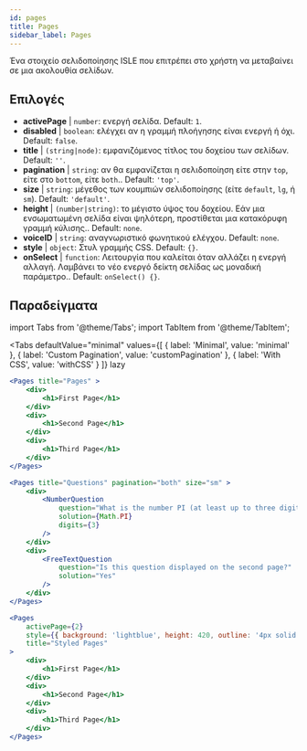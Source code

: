 ```yaml
---
id: pages 
title: Pages
sidebar_label: Pages
---
```


Ένα στοιχείο σελιδοποίησης ISLE που επιτρέπει στο χρήστη να μεταβαίνει σε μια ακολουθία σελίδων.

## Επιλογές

* __activePage__ | `number`: ενεργή σελίδα. Default: `1`.
* __disabled__ | `boolean`: ελέγχει αν η γραμμή πλοήγησης είναι ενεργή ή όχι. Default: `false`.
* __title__ | `(string|node)`: εμφανιζόμενος τίτλος του δοχείου των σελίδων. Default: `''`.
* __pagination__ | `string`: αν θα εμφανίζεται η σελιδοποίηση είτε στην `top`, είτε στο `bottom`, είτε `both`.. Default: `'top'`.
* __size__ | `string`: μέγεθος των κουμπιών σελιδοποίησης (είτε `default`, `lg`, ή `sm`). Default: `'default'`.
* __height__ | `(number|string)`: το μέγιστο ύψος του δοχείου. Εάν μια ενσωματωμένη σελίδα είναι ψηλότερη, προστίθεται μια κατακόρυφη γραμμή κύλισης.. Default: `none`.
* __voiceID__ | `string`: αναγνωριστικό φωνητικού ελέγχου. Default: `none`.
* __style__ | `object`: Στυλ γραμμής CSS. Default: `{}`.
* __onSelect__ | `function`: Λειτουργία που καλείται όταν αλλάζει η ενεργή αλλαγή. Λαμβάνει το νέο ενεργό δείκτη σελίδας ως μοναδική παράμετρο.. Default: `onSelect() {}`.


## Παραδείγματα

import Tabs from '@theme/Tabs';
import TabItem from '@theme/TabItem';

<Tabs
    defaultValue="minimal"
    values={[
        { label: 'Minimal', value: 'minimal' },
        { label: 'Custom Pagination', value: 'customPagination' },
        { label: 'With CSS', value: 'withCSS' }
    ]}
    lazy
>

<TabItem value="minimal">

```jsx live
<Pages title="Pages" >
    <div>
        <h1>First Page</h1>
    </div>
    <div>
        <h1>Second Page</h1>
    </div>
    <div>
        <h1>Third Page</h1>
    </div>
</Pages>
```

</TabItem>

<TabItem value="customPagination" >

```jsx live
<Pages title="Questions" pagination="both" size="sm" >
    <div>
        <NumberQuestion
            question="What is the number PI (at least up to three digits after the decimal point)?"
            solution={Math.PI}
            digits={3}
        />
    </div>
    <div>
        <FreeTextQuestion 
            question="Is this question displayed on the second page?"
            solution="Yes" 
        />
    </div>
</Pages>
```
</TabItem>

<TabItem value="withCSS">

```jsx live
<Pages 
    activePage={2}
    style={{ background: 'lightblue', height: 420, outline: '4px solid black' }} 
    title="Styled Pages"
>
    <div>
        <h1>First Page</h1>
    </div>
    <div>
        <h1>Second Page</h1>
    </div>
    <div>
        <h1>Third Page</h1>
    </div>
</Pages>
```

</TabItem>

</Tabs>

